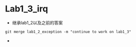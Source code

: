 # Lab1_3_irq

- 继承lab1_2以及之前的答案

```
git merge lab1_2_exception -m "continue to work on lab1_3"
```

- 
